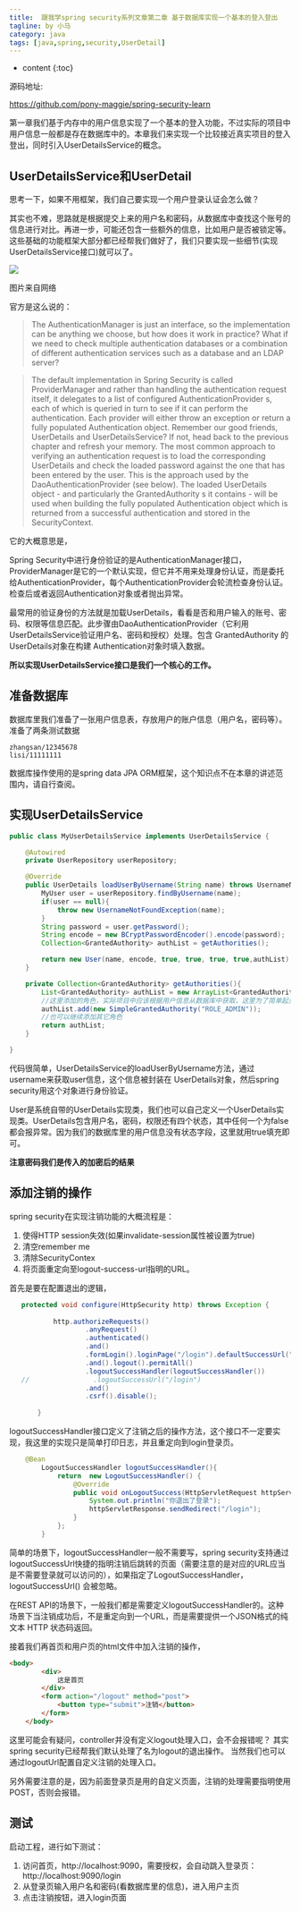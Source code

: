 ```yaml
---
title:  跟我学spring security系列文章第二章 基于数据库实现一个基本的登入登出
tagline: by 小马
category: java
tags: [java,spring,security,UserDetail]
---
```


* content
{:toc}

源码地址:

https://github.com/pony-maggie/spring-security-learn

第一章我们基于内存中的用户信息实现了一个基本的登入功能，不过实际的项目中用户信息一般都是存在数据库中的。本章我们来实现一个比较接近真实项目的登入登出，同时引入UserDetailsService的概念。

## UserDetailsService和UserDetail

思考一下，如果不用框架，我们自己要实现一个用户登录认证会怎么做？

其实也不难，思路就是根据提交上来的用户名和密码，从数据库中查找这个账号的信息进行对比。再进一步，可能还包含一些额外的信息，比如用户是否被锁定等。这些基础的功能框架大部分都已经帮我们做好了，我们只要实现一些细节(实现UserDetailsService接口)就可以了。

![](https://img-blog.csdn.net/20180406152002371?watermark/2/text/aHR0cHM6Ly9ibG9nLmNzZG4ubmV0L215X2xlYXJuaW5nX3JvYWQ=/font/5a6L5L2T/fontsize/400/fill/I0JBQkFCMA==/dissolve/70)

图片来自网络

官方是这么说的：

>The AuthenticationManager is just an interface, so the implementation can be anything we choose, but how does it work in practice? What if we need to check multiple authentication databases or a combination of different authentication services such as a database and an LDAP server?
 
 >The default implementation in Spring Security is called ProviderManager and rather than handling the authentication request itself, it delegates to a list of configured AuthenticationProvider s, each of which is queried in turn to see if it can perform the authentication. Each provider will either throw an exception or return a fully populated Authentication object. Remember our good friends, UserDetails and UserDetailsService? If not, head back to the previous chapter and refresh your memory. The most common approach to verifying an authentication request is to load the corresponding UserDetails and check the loaded password against the one that has been entered by the user. This is the approach used by the DaoAuthenticationProvider (see below). The loaded UserDetails object - and particularly the GrantedAuthority s it contains - will be used when building the fully populated Authentication object which is returned from a successful authentication and stored in the SecurityContext.

它的大概意思是，

Spring Security中进行身份验证的是AuthenticationManager接口，ProviderManager是它的一个默认实现，但它并不用来处理身份认证，而是委托给AuthenticationProvider，每个AuthenticationProvider会轮流检查身份认证。检查后或者返回Authentication对象或者抛出异常。

最常用的验证身份的方法就是加载UserDetails，看看是否和用户输入的账号、密码、权限等信息匹配。此步骤由DaoAuthenticationProvider（它利用UserDetailsService验证用户名、密码和授权）处理。包含 GrantedAuthority 的 UserDetails对象在构建 Authentication对象时填入数据。


**所以实现UserDetailsService接口是我们一个核心的工作。**
 
## 准备数据库

数据库里我们准备了一张用户信息表，存放用户的账户信息（用户名，密码等）。准备了两条测试数据
```
zhangsan/12345678
lisi/11111111
```

数据库操作使用的是spring data JPA ORM框架，这个知识点不在本章的讲述范围内，请自行查阅。


## 实现UserDetailsService

```java
public class MyUserDetailsService implements UserDetailsService {

    @Autowired
    private UserRepository userRepository;

    @Override
    public UserDetails loadUserByUsername(String name) throws UsernameNotFoundException {
        MyUser user = userRepository.findByUsername(name);
        if(user == null){
            throw new UsernameNotFoundException(name);
        }
        String password = user.getPassword();
        String encode = new BCryptPasswordEncoder().encode(password);
        Collection<GrantedAuthority> authList = getAuthorities();

        return new User(name, encode, true, true, true, true,authList);
    }

    private Collection<GrantedAuthority> getAuthorities(){
        List<GrantedAuthority> authList = new ArrayList<GrantedAuthority>();
        //这里添加的角色，实际项目中应该根据用户信息从数据库中获取，这里为了简单起见直接赋值。
        authList.add(new SimpleGrantedAuthority("ROLE_ADMIN"));
        //也可以继续添加其它角色
        return authList;
    }

}
```



代码很简单，UserDetailsService的loadUserByUsername方法，通过username来获取user信息，这个信息被封装在
UserDetails对象，然后spring security用这个对象进行身份验证。


User是系统自带的UserDetails实现类，我们也可以自己定义一个UserDetails实现类。UserDetails包含用户名，密码，权限还有四个状态，其中任何一个为false都会报异常。因为我们的数据库里的用户信息没有状态字段，这里就用true填充即可。

**注意密码我们是传入的加密后的结果**

## 添加注销的操作

spring security在实现注销功能的大概流程是：
 
1. 使得HTTP session失效(如果invalidate-session属性被设置为true)
2. 清空remember me
3. 清除SecurityContex
4. 将页面重定向至logout-success-url指明的URL。


首先是要在配置退出的逻辑，

```java
   protected void configure(HttpSecurity http) throws Exception {
   
           http.authorizeRequests()
                   .anyRequest()
                   .authenticated()
                   .and()
                   .formLogin().loginPage("/login").defaultSuccessUrl("/user").permitAll()
                   .and().logout().permitAll()
                   .logoutSuccessHandler(logoutSuccessHandler())
   //                .logoutSuccessUrl("/login")
                   .and()
                   .csrf().disable();
   
       }
```

logoutSuccessHandler接口定义了注销之后的操作方法，这个接口不一定要实现，我这里的实现只是简单打印日志，并且重定向到login登录页。

```java
    @Bean
        LogoutSuccessHandler logoutSuccessHandler(){
            return  new LogoutSuccessHandler() {
                @Override
                public void onLogoutSuccess(HttpServletRequest httpServletRequest, HttpServletResponse httpServletResponse, Authentication authentication) throws IOException, ServletException {
                    System.out.println("你退出了登录");
                    httpServletResponse.sendRedirect("/login");
                }
            };
        }
```

简单的场景下，logoutSuccessHandler一般不需要写，spring security支持通过logoutSuccessUrl快捷的指明注销后跳转的页面（需要注意的是对应的URL应当是不需要登录就可以访问的），如果指定了LogoutSuccessHandler，logoutSuccessUrl() 会被忽略。


在REST API的场景下，一般我们都是需要定义logoutSuccessHandler的。这种场景下当注销成功后，不是重定向到一个URL，而是需要提供一个JSON格式的纯文本 HTTP 状态码返回。

接着我们再首页和用户页的html文件中加入注销的操作，

```html
<body>
        <div>
            这是首页
        </div>
        <form action="/logout" method="post">
            <button type="submit">注销</button>
        </form>
    </body>
```

这里可能会有疑问，controller并没有定义logout处理入口，会不会报错呢？ 其实spring security已经帮我们默认处理了名为logout的退出操作。 当然我们也可以通过logoutUrl配置自定义注销的处理入口。

另外需要注意的是，因为前面登录页是用的自定义页面，注销的处理需要指明使用POST，否则会报错。


## 测试

启动工程，进行如下测试：

1. 访问首页，http://localhost:9090，需要授权，会自动跳入登录页：http://localhost:9090/login
2. 从登录页输入用户名和密码(看数据库里的信息)，进入用户主页
3. 点击注销按钮，进入login页面



